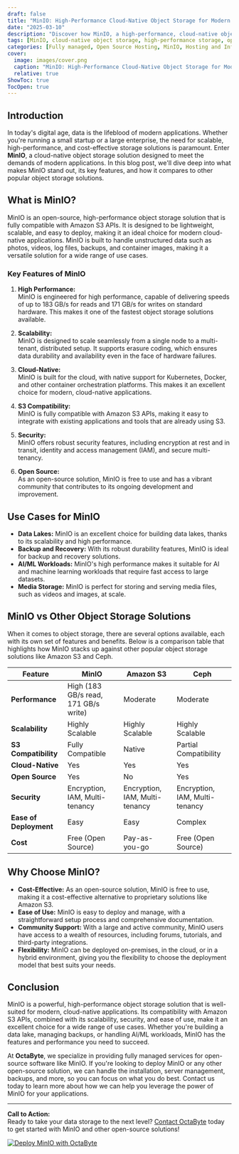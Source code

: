```yaml
---
draft: false
title: "MinIO: High-Performance Cloud-Native Object Storage for Modern Applications"
date: "2025-03-10"
description: "Discover how MinIO, a high-performance, cloud-native object storage solution, can revolutionize your data storage strategy. Learn about its features, benefits, and how it compares to other object storage solutions."
tags: [MinIO, cloud-native object storage, high-performance storage, open-source storage, MinIO vs S3, MinIO vs Ceph, modern application storage, scalable storage solutions]
categories: [Fully managed, Open Source Hosting, MinIO, Hosting and Infrastructure, Storage]
cover:
  image: images/cover.png
  caption: "MinIO: High-Performance Cloud-Native Object Storage for Modern Applications"
  relative: true
ShowToc: true
TocOpen: true
---
```



## Introduction

In today's digital age, data is the lifeblood of modern applications. Whether you're running a small startup or a large enterprise, the need for scalable, high-performance, and cost-effective storage solutions is paramount. Enter **MinIO**, a cloud-native object storage solution designed to meet the demands of modern applications. In this blog post, we'll dive deep into what makes MinIO stand out, its key features, and how it compares to other popular object storage solutions.

## What is MinIO?

MinIO is an open-source, high-performance object storage solution that is fully compatible with Amazon S3 APIs. It is designed to be lightweight, scalable, and easy to deploy, making it an ideal choice for modern cloud-native applications. MinIO is built to handle unstructured data such as photos, videos, log files, backups, and container images, making it a versatile solution for a wide range of use cases.

### Key Features of MinIO

1. **High Performance:**  
   MinIO is engineered for high performance, capable of delivering speeds of up to 183 GB/s for reads and 171 GB/s for writes on standard hardware. This makes it one of the fastest object storage solutions available.

2. **Scalability:**  
   MinIO is designed to scale seamlessly from a single node to a multi-tenant, distributed setup. It supports erasure coding, which ensures data durability and availability even in the face of hardware failures.

3. **Cloud-Native:**  
   MinIO is built for the cloud, with native support for Kubernetes, Docker, and other container orchestration platforms. This makes it an excellent choice for modern, cloud-native applications.

4. **S3 Compatibility:**  
   MinIO is fully compatible with Amazon S3 APIs, making it easy to integrate with existing applications and tools that are already using S3.

5. **Security:**  
   MinIO offers robust security features, including encryption at rest and in transit, identity and access management (IAM), and secure multi-tenancy.

6. **Open Source:**  
   As an open-source solution, MinIO is free to use and has a vibrant community that contributes to its ongoing development and improvement.

## Use Cases for MinIO

- **Data Lakes:** MinIO is an excellent choice for building data lakes, thanks to its scalability and high performance.
- **Backup and Recovery:** With its robust durability features, MinIO is ideal for backup and recovery solutions.
- **AI/ML Workloads:** MinIO's high performance makes it suitable for AI and machine learning workloads that require fast access to large datasets.
- **Media Storage:** MinIO is perfect for storing and serving media files, such as videos and images, at scale.

## MinIO vs Other Object Storage Solutions

When it comes to object storage, there are several options available, each with its own set of features and benefits. Below is a comparison table that highlights how MinIO stacks up against other popular object storage solutions like Amazon S3 and Ceph.

| Feature                | MinIO                          | Amazon S3                     | Ceph                          |
|------------------------|--------------------------------|-------------------------------|-------------------------------|
| **Performance**        | High (183 GB/s read, 171 GB/s write) | Moderate                      | Moderate                      |
| **Scalability**        | Highly Scalable                | Highly Scalable               | Highly Scalable               |
| **S3 Compatibility**   | Fully Compatible               | Native                        | Partial Compatibility         |
| **Cloud-Native**       | Yes                           | Yes                           | Yes                           |
| **Open Source**        | Yes                           | No                            | Yes                           |
| **Security**           | Encryption, IAM, Multi-tenancy | Encryption, IAM, Multi-tenancy | Encryption, IAM, Multi-tenancy |
| **Ease of Deployment** | Easy                          | Easy                          | Complex                       |
| **Cost**               | Free (Open Source)             | Pay-as-you-go                 | Free (Open Source)            |

## Why Choose MinIO?

- **Cost-Effective:** As an open-source solution, MinIO is free to use, making it a cost-effective alternative to proprietary solutions like Amazon S3.
- **Ease of Use:** MinIO is easy to deploy and manage, with a straightforward setup process and comprehensive documentation.
- **Community Support:** With a large and active community, MinIO users have access to a wealth of resources, including forums, tutorials, and third-party integrations.
- **Flexibility:** MinIO can be deployed on-premises, in the cloud, or in a hybrid environment, giving you the flexibility to choose the deployment model that best suits your needs.

## Conclusion

MinIO is a powerful, high-performance object storage solution that is well-suited for modern, cloud-native applications. Its compatibility with Amazon S3 APIs, combined with its scalability, security, and ease of use, make it an excellent choice for a wide range of use cases. Whether you're building a data lake, managing backups, or handling AI/ML workloads, MinIO has the features and performance you need to succeed.

At **OctaByte**, we specialize in providing fully managed services for open-source software like MinIO. If you're looking to deploy MinIO or any other open-source solution, we can handle the installation, server management, backups, and more, so you can focus on what you do best. Contact us today to learn more about how we can help you leverage the power of MinIO for your applications.

---

**Call to Action:**  
Ready to take your data storage to the next level? [Contact OctaByte](https://octabyte.io) today to get started with MinIO and other open-source solutions!

[![Deploy MinIO with OctaByte](/images/deploy-on-octabyte.png)](https://octabyte.io/fully-managed-open-source-services/hosting-and-infrastructure/storage/minio)